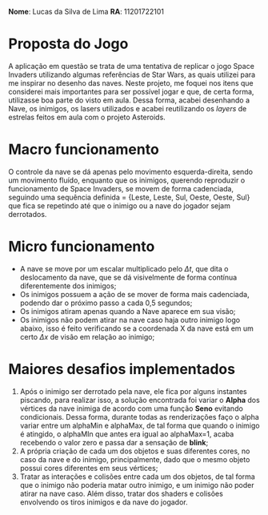 **Nome**: Lucas da Silva de Lima
**RA**: 11201722101


# Proposta do Jogo
A aplicação em questão se trata de uma tentativa de replicar o jogo Space Invaders utilizando algumas referências de Star Wars, as quais utilizei para me inspirar no desenho das naves. Neste projeto, me foquei nos itens que considerei mais importantes para ser possível jogar e que, de certa forma, utilizasse boa parte do visto em aula.
Dessa forma, acabei desenhando a Nave, os inimigos, os lasers utilizados e acabei reutilizando os *layers* de estrelas feitos em aula com o projeto Asteroids.

# Macro funcionamento
O controle da nave se dá apenas pelo movimento esquerda-direita, sendo um movimento fluído, enquanto que os inimigos, querendo reproduzir o funcionamento de Space Invaders, se movem de forma cadenciada, seguindo uma sequência definida = {Leste, Leste, Sul, Oeste, Oeste, Sul} que fica se repetindo até que o inimigo ou a nave do jogador sejam derrotados.

# Micro funcionamento
- A nave se move por um escalar multiplicado pelo $\Delta t$, que dita o deslocamento da nave, que se dá visivelmente de forma contínua diferentemente dos inimigos;
- Os inimigos possuem a ação de se mover de forma mais cadenciada, podendo dar o próximo passo a cada 0,5 segundos;
- Os inimigos atiram apenas quando a Nave aparece em sua visão;
- Os inimigos não podem atirar na nave caso haja outro inimigo logo abaixo, isso é feito verificando se a coordenada X da nave está em um certo $\Delta x$ de visão em relação ao inimigo;

# Maiores desafios implementados
1. Após o inimigo ser derrotado pela nave, ele fica por alguns instantes piscando, para realizar isso, a solução encontrada foi variar o **Alpha** dos vértices da nave inimiga de acordo com uma função **Seno** evitando condicionais. Dessa forma, durante todas as renderizações faço o alpha variar entre um alphaMin e alphaMax, de tal forma que quando o inimigo é atingido, o alphaMIn que antes era igual ao alphaMax=1, acaba recebendo o valor zero e passa dar a sensação de **blink**;
2. A própria criação de cada um dos objetos e suas diferentes cores, no caso da nave e do inimigo, principalmente, dado que o mesmo objeto possui cores diferentes em seus vértices;
3. Tratar as interações e colisões entre cada um dos objetos, de tal forma que o inimigo não poderia matar outro inimigo, e um inimigo não poder atirar na nave caso. Além disso, tratar dos shaders e colisões envolvendo os tiros inimigos e da nave do jogador.








